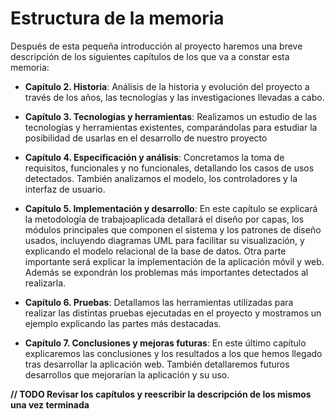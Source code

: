 # Estructura de la memoria

Después de esta pequeña introducción al proyecto haremos una breve descripción de los siguientes capítulos de los que va a constar esta memoria:

* **Capítulo 2.	Historia**:
Análisis de la historia y evolución del proyecto a través de los años, las tecnologías y las investigaciones llevadas a cabo.

* **Capítulo 3.	Tecnologías y herramientas**:
Realizamos un estudio de las tecnologías y herramientas existentes, comparándolas para estudiar la posibilidad de usarlas en el desarrollo de nuestro proyecto

* **Capítulo 4.	Especificación y análisis**:
Concretamos la toma de requisitos, funcionales y no funcionales, detallando los casos de usos detectados. También analizamos el modelo, los controladores y la interfaz de usuario.

* **Capítulo 5.	Implementación y desarrollo**:
En este capítulo se  explicará la metodología de trabajoaplicada detallará el diseño por capas, los módulos principales que componen el sistema y los patrones de diseño usados, incluyendo diagramas UML para facilitar su visualización, y explicando el modelo relacional de la base de datos. Otra parte importante será explicar la implementación de la aplicación móvil y web. Además se expondrán los problemas más importantes detectados al realizarla.

* **Capítulo 6.	Pruebas**:
Detallamos las herramientas utilizadas para realizar las distintas pruebas ejecutadas en el proyecto y mostramos un ejemplo explicando las partes más destacadas.

* **Capítulo 7.	Conclusiones y mejoras futuras**:
En este último capítulo explicaremos las conclusiones y los resultados a los que hemos llegado tras desarrollar la aplicación web. También detallaremos futuros desarrollos que mejorarían la aplicación y su uso.


**// TODO Revisar los capítulos y reescribir la descripción de los mismos una vez terminada**